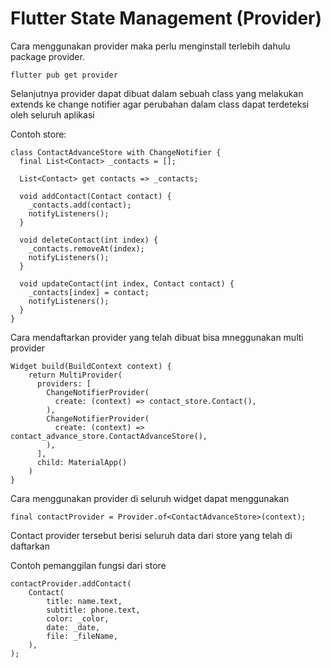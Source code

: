 # Flutter State Management (Provider)

Cara menggunakan provider maka perlu menginstall terlebih dahulu package provider.

```
flutter pub get provider
```

Selanjutnya provider dapat dibuat dalam sebuah class yang melakukan extends ke change notifier agar perubahan dalam class dapat terdeteksi oleh seluruh aplikasi

Contoh store:
```
class ContactAdvanceStore with ChangeNotifier {
  final List<Contact> _contacts = [];

  List<Contact> get contacts => _contacts;

  void addContact(Contact contact) {
    _contacts.add(contact);
    notifyListeners();
  }

  void deleteContact(int index) {
    _contacts.removeAt(index);
    notifyListeners();
  }

  void updateContact(int index, Contact contact) {
    _contacts[index] = contact;
    notifyListeners();
  }
}
```

Cara mendaftarkan provider yang telah dibuat bisa mneggunakan multi provider

```
Widget build(BuildContext context) {
    return MultiProvider(
      providers: [
        ChangeNotifierProvider(
          create: (context) => contact_store.Contact(),
        ),
        ChangeNotifierProvider(
          create: (context) => contact_advance_store.ContactAdvanceStore(),
        ),
      ],
      child: MaterialApp()
    )
}
```

Cara menggunakan provider di seluruh widget dapat menggunakan

```    
final contactProvider = Provider.of<ContactAdvanceStore>(context);
```

Contact provider tersebut berisi seluruh data dari store yang telah di daftarkan

Contoh pemanggilan fungsi dari store
```
contactProvider.addContact(
    Contact(
        title: name.text,
        subtitle: phone.text,
        color: _color,
        date: _date,
        file: _fileName,
    ),
);
```